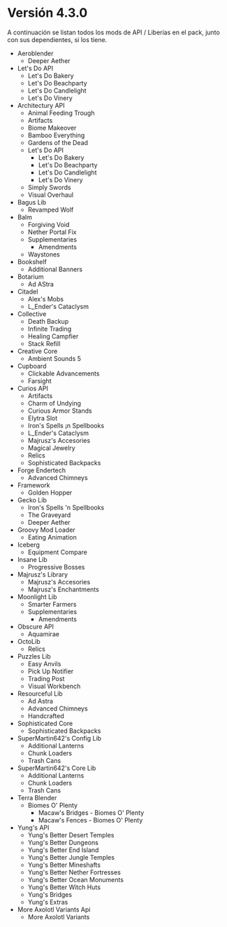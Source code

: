 # Versión 4.3.0
A continuación se listan todos los mods de API / Liberías en el pack, junto con sus dependientes, si los tiene. 

* Aeroblender
    * Deeper Aether
* Let's Do API
    * Let's Do Bakery
    * Let's Do Beachparty
    * Let's Do Candlelight
    * Let's Do Vinery
* Architectury API
    * Animal Feeding Trough
    * Artifacts
    * Biome Makeover
    * Bamboo Everything
    * Gardens of the Dead
    * Let's Do API
        * Let's Do Bakery
        * Let's Do Beachparty
        * Let's Do Candlelight
        * Let's Do Vinery 
    * Simply Swords
    * Visual Overhaul
* Bagus Lib
    * Revamped Wolf
* Balm
    * Forgiving Void
    * Nether Portal Fix
    * Supplementaries
        * Amendments
    * Waystones
* Bookshelf
    * Additional Banners
* Botarium
    * Ad AStra
* Citadel
    * Alex's Mobs
    * L_Ender's Cataclysm
* Collective
    * Death Backup
    * Infinite Trading
    * Healing Campfier
    * Stack Refill
* Creative Core
    * Ambient Sounds 5
* Cupboard
    * Clickable Advancements
    * Farsight
* Curios API
    * Artifacts
    * Charm of Undying
    * Curious Armor Stands
    * Elytra Slot
    * Iron's Spells ¡n Spellbooks
    * L_Ender's Cataclysm
    * Majrusz's Accesories
    * Magical Jewelry
    * Relics
    * Sophisticated Backpacks
* Forge Endertech
    * Advanced Chimneys
* Framework
    * Golden Hopper
* Gecko Lib
    * Iron's Spells 'n Spellbooks
    * The Graveyard
    * Deeper Aether
* Groovy Mod Loader
    * Eating Animation
* Iceberg
    * Equipment Compare
* Insane Lib
    * Progressive Bosses
* Majrusz's Library
    * Majrusz's Accesories
    * Majrusz's Enchantments
* Moonlight Lib
    * Smarter Farmers
    * Supplementaries
        * Amendments
* Obscure API
    * Aquamirae
* OctoLib
    * Relics
* Puzzles Lib
    * Easy Anvils
    * Pick Up Notifier
    * Trading Post
    * Visual Workbench
* Resourceful Lib
    * Ad Astra
    * Advanced Chimneys
    * Handcrafted
* Sophisticated Core
    * Sophisticated Backpacks
* SuperMartin642's Config Lib
    * Additional Lanterns
    * Chunk Loaders
    * Trash Cans
* SuperMartin642's Core Lib
    * Additional Lanterns
    * Chunk Loaders
    * Trash Cans
* Terra Blender
    * Biomes O' Plenty
        * Macaw's Bridges - Biomes O' Plenty
        * Macaw's Fences - Biomes O' Plenty
* Yung's API
    * Yung's Better Desert Temples
    * Yung's Better Dungeons
    * Yung's Better End Island
    * Yung's Better Jungle Temples
    * Yung's Better Mineshafts
    * Yung's Better Nether Fortresses
    * Yung's Better Ocean Monuments
    * Yung's Better Witch Huts
    * Yung's Bridges
    * Yung's Extras
* More Axolotl Variants Api
    * More Axolotl Variants